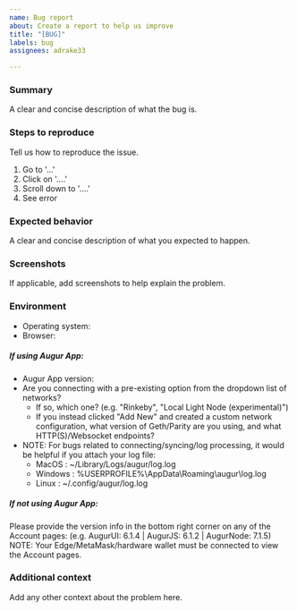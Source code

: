 ```yaml
---
name: Bug report
about: Create a report to help us improve
title: "[BUG]"
labels: bug
assignees: adrake33

---
```


### Summary
A clear and concise description of what the bug is.

 ### Steps to reproduce
Tell us how to reproduce the issue.
 1. Go to '...'
2. Click on '....'
3. Scroll down to '....'
4. See error

 ### Expected behavior
A clear and concise description of what you expected to happen.

 ### Screenshots
If applicable, add screenshots to help explain the problem.

 ### Environment
- Operating system:
- Browser:

 ##### If using Augur App:
 - Augur App version: 
- Are you connecting with a pre-existing option from the dropdown list of networks?
    - If so, which one? 
(e.g. "Rinkeby", "Local Light Node (experimental)")
    - If you instead clicked "Add New" and created a custom network configuration, what version of Geth/Parity are you using, and what HTTP(S)/Websocket endpoints?
- NOTE: For bugs related to connecting/syncing/log processing, it would be helpful if you attach your log file:
    - MacOS : ~/Library/Logs/augur/log.log
    - Windows : %USERPROFILE%\AppData\Roaming\augur\log.log
    - Linux : ~/.config/augur/log.log

 ##### If not using Augur App:
Please provide the version info in the bottom right corner on any of the Account pages:
 (e.g. AugurUI: 6.1.4 | AugurJS: 6.1.2 | AugurNode: 7.1.5)
 NOTE: Your Edge/MetaMask/hardware wallet must be connected to view the Account pages. 

 ### Additional context
Add any other context about the problem here.
